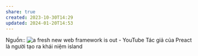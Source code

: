 ```yaml
---
share: true
created: 2023-10-30T14:29
updated: 2024-01-20T14:53
---
```


Nguồn:: ![a fresh new web framework is out - YouTube](https://youtu.be/4boXExbbGCk?si=uZV1PldtAQHlmIBf&t=89)
Tác giả của Preact là người tạo ra khái niệm island